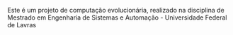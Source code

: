 Este é um projeto de computação evolucionária, realizado na disciplina de Mestrado em Engenharia de Sistemas e Automação - Universidade Federal de Lavras
